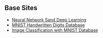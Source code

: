 ## Base Sites
- [Neural Network Sand Deep Learning](http://neuralnetworksanddeeplearning.com/)
- [MNIST Handwritten Digits Database](http://yann.lecun.com/exdb/mnist/)
- [Image Classification with MNIST Database](https://towardsdatascience.com/image-classification-in-10-minutes-with-mnist-dataset-54c35b77a38d)